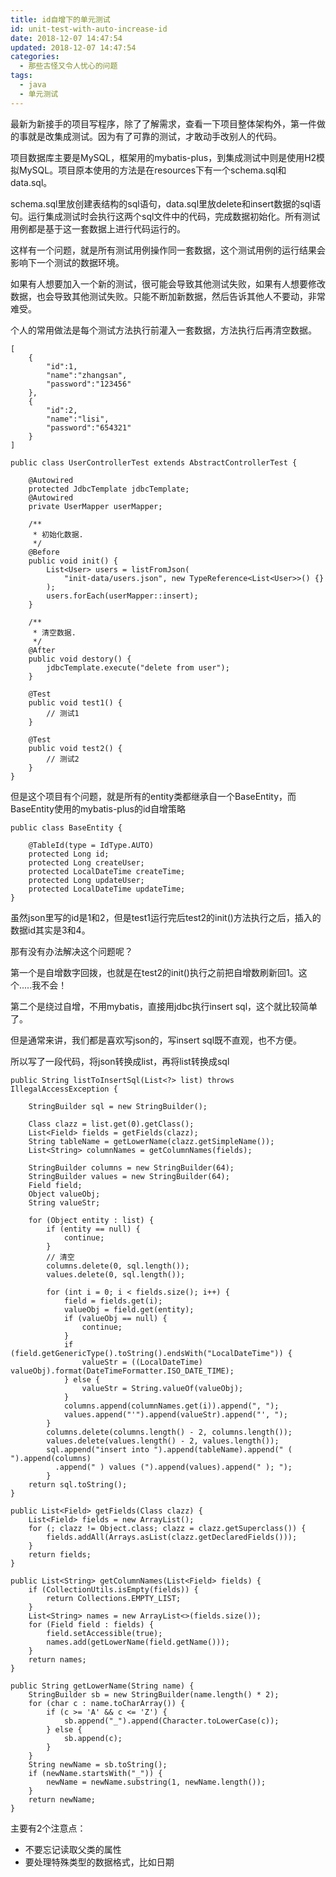 ```yaml
---
title: id自增下的单元测试
id: unit-test-with-auto-increase-id
date: 2018-12-07 14:47:54
updated: 2018-12-07 14:47:54
categories:
  - 那些古怪又令人忧心的问题
tags:
  - java
  - 单元测试
---
```

最新为新接手的项目写程序，除了了解需求，查看一下项目整体架构外，第一件做的事就是改集成测试。因为有了可靠的测试，才敢动手改别人的代码。

项目数据库主要是MySQL，框架用的mybatis-plus，到集成测试中则是使用H2模拟MySQL。项目原本使用的方法是在resources下有一个schema.sql和data.sql。

schema.sql里放创建表结构的sql语句，data.sql里放delete和insert数据的sql语句。运行集成测试时会执行这两个sql文件中的代码，完成数据初始化。所有测试用例都是基于这一套数据上进行代码运行的。

这样有一个问题，就是所有测试用例操作同一套数据，这个测试用例的运行结果会影响下一个测试的数据环境。

如果有人想要加入一个新的测试，很可能会导致其他测试失败，如果有人想要修改数据，也会导致其他测试失败。只能不断加新数据，然后告诉其他人不要动，非常难受。

<!-- more -->

个人的常用做法是每个测试方法执行前灌入一套数据，方法执行后再清空数据。

```
[
	{
		"id":1,
		"name":"zhangsan",
		"password":"123456"
	},
	{
		"id":2,
		"name":"lisi",
		"password":"654321"
	}
]
```

```
public class UserControllerTest extends AbstractControllerTest {

	@Autowired
	protected JdbcTemplate jdbcTemplate;
  	@Autowired
  	private UserMapper userMapper;

  	/**
   	 * 初始化数据.
   	 */
  	@Before
  	public void init() {
    	List<User> users = listFromJson(
        	"init-data/users.json", new TypeReference<List<User>>() {}
    	);
    	users.forEach(userMapper::insert);
  	}

  	/**
   	 * 清空数据.
   	 */
  	@After
  	public void destory() {
    	jdbcTemplate.execute("delete from user");
  	}

  	@Test
  	public void test1() {
  		// 测试1
  	}

  	@Test
  	public void test2() {
  		// 测试2
  	}
}
```
但是这个项目有个问题，就是所有的entity类都继承自一个BaseEntity，而BaseEntity使用的mybatis-plus的id自增策略
```
public class BaseEntity {

  	@TableId(type = IdType.AUTO)
  	protected Long id;
 	protected Long createUser;
  	protected LocalDateTime createTime;
  	protected Long updateUser;
  	protected LocalDateTime updateTime;
}
```
虽然json里写的id是1和2，但是test1运行完后test2的init()方法执行之后，插入的数据id其实是3和4。

那有没有办法解决这个问题呢？

第一个是自增数字回拨，也就是在test2的init()执行之前把自增数刷新回1。这个.....我不会！

第二个是绕过自增，不用mybatis，直接用jdbc执行insert sql，这个就比较简单了。

但是通常来讲，我们都是喜欢写json的，写insert sql既不直观，也不方便。

所以写了一段代码，将json转换成list，再将list转换成sql

```
public String listToInsertSql(List<?> list) throws IllegalAccessException {

	StringBuilder sql = new StringBuilder();

	Class clazz = list.get(0).getClass();
	List<Field> fields = getFields(clazz);
	String tableName = getLowerName(clazz.getSimpleName());
	List<String> columnNames = getColumnNames(fields);

	StringBuilder columns = new StringBuilder(64);
	StringBuilder values = new StringBuilder(64);
	Field field;
	Object valueObj;
	String valueStr;

	for (Object entity : list) {
		if (entity == null) {
	    	continue;
	  	}
	  	// 清空
	  	columns.delete(0, sql.length());
	  	values.delete(0, sql.length());

	  	for (int i = 0; i < fields.size(); i++) {
	    	field = fields.get(i);
	    	valueObj = field.get(entity);
	    	if (valueObj == null) {
	      		continue;
	    	}
	    	if (field.getGenericType().toString().endsWith("LocalDateTime")) {
	      		valueStr = ((LocalDateTime) valueObj).format(DateTimeFormatter.ISO_DATE_TIME);
	    	} else {
	      		valueStr = String.valueOf(valueObj);
	    	}
	  		columns.append(columnNames.get(i)).append(", ");
	  		values.append("'").append(valueStr).append("', ");
	  	}
	  	columns.delete(columns.length() - 2, columns.length());
	  	values.delete(values.length() - 2, values.length());
	  	sql.append("insert into ").append(tableName).append(" ( ").append(columns)
	      .append(" ) values (").append(values).append(" ); ");
		}
	return sql.toString();
}

public List<Field> getFields(Class clazz) {
	List<Field> fields = new ArrayList();
	for (; clazz != Object.class; clazz = clazz.getSuperclass()) {
	 	fields.addAll(Arrays.asList(clazz.getDeclaredFields()));
	}
	return fields;
}

public List<String> getColumnNames(List<Field> fields) {
	if (CollectionUtils.isEmpty(fields)) {
	  	return Collections.EMPTY_LIST;
	}
	List<String> names = new ArrayList<>(fields.size());
	for (Field field : fields) {
	  	field.setAccessible(true);
	  	names.add(getLowerName(field.getName()));
	}
	return names;
}

public String getLowerName(String name) {
	StringBuilder sb = new StringBuilder(name.length() * 2);
	for (char c : name.toCharArray()) {
  		if (c >= 'A' && c <= 'Z') {
    		sb.append("_").append(Character.toLowerCase(c));
  		} else {
    		sb.append(c);
		}
	}
	String newName = sb.toString();
	if (newName.startsWith("_")) {
  		newName = newName.substring(1, newName.length());
	}
	return newName;
}
```

主要有2个注意点：
- 不要忘记读取父类的属性
- 要处理特殊类型的数据格式，比如日期
